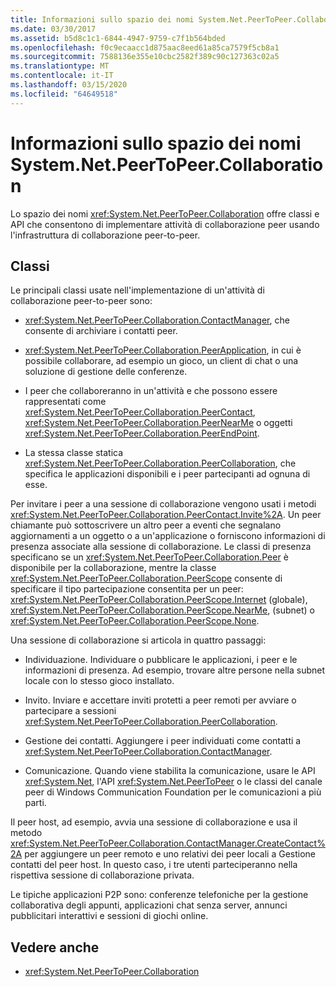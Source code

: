 ```yaml
---
title: Informazioni sullo spazio dei nomi System.Net.PeerToPeer.Collaboration
ms.date: 03/30/2017
ms.assetid: b5d8c1c1-6844-4947-9759-c7f1b564bded
ms.openlocfilehash: f0c9ecaacc1d875aac8eed61a85ca7579f5cb8a1
ms.sourcegitcommit: 7588136e355e10cbc2582f389c90c127363c02a5
ms.translationtype: MT
ms.contentlocale: it-IT
ms.lasthandoff: 03/15/2020
ms.locfileid: "64649518"
---
```

# <a name="about-the-systemnetpeertopeercollaboration-namespace"></a>Informazioni sullo spazio dei nomi System.Net.PeerToPeer.Collaboration
Lo spazio dei nomi <xref:System.Net.PeerToPeer.Collaboration> offre classi e API che consentono di implementare attività di collaborazione peer usando l'infrastruttura di collaborazione peer-to-peer.  
  
## <a name="classes"></a>Classi  
 Le principali classi usate nell'implementazione di un'attività di collaborazione peer-to-peer sono:  
  
- <xref:System.Net.PeerToPeer.Collaboration.ContactManager>, che consente di archiviare i contatti peer.  
  
- <xref:System.Net.PeerToPeer.Collaboration.PeerApplication>, in cui è possibile collaborare, ad esempio un gioco, un client di chat o una soluzione di gestione delle conferenze.  
  
- I peer che collaboreranno in un'attività  e che possono essere rappresentati come <xref:System.Net.PeerToPeer.Collaboration.PeerContact>, <xref:System.Net.PeerToPeer.Collaboration.PeerNearMe> o oggetti <xref:System.Net.PeerToPeer.Collaboration.PeerEndPoint>.  
  
- La stessa classe statica <xref:System.Net.PeerToPeer.Collaboration.PeerCollaboration>, che specifica le applicazioni disponibili e i peer partecipanti ad ognuna di esse.  
  
 Per invitare i peer a una sessione di collaborazione vengono usati i metodi <xref:System.Net.PeerToPeer.Collaboration.PeerContact.Invite%2A>.  Un peer chiamante può sottoscrivere un altro peer a eventi che segnalano aggiornamenti a un oggetto o a un'applicazione o forniscono informazioni di presenza associate alla sessione di collaborazione. Le classi di presenza specificano se un <xref:System.Net.PeerToPeer.Collaboration.Peer> è disponibile per la collaborazione, mentre la classe <xref:System.Net.PeerToPeer.Collaboration.PeerScope> consente di specificare il tipo partecipazione consentita per un peer: <xref:System.Net.PeerToPeer.Collaboration.PeerScope.Internet> (globale), <xref:System.Net.PeerToPeer.Collaboration.PeerScope.NearMe>, (subnet) o <xref:System.Net.PeerToPeer.Collaboration.PeerScope.None>.  
  
 Una sessione di collaborazione si articola in quattro passaggi:  
  
- Individuazione. Individuare o pubblicare le applicazioni, i peer e le informazioni di presenza.  Ad esempio, trovare altre persone nella subnet locale con lo stesso gioco installato.  
  
- Invito. Inviare e accettare inviti protetti a peer remoti per avviare o partecipare a sessioni <xref:System.Net.PeerToPeer.Collaboration.PeerCollaboration>.  
  
- Gestione dei contatti. Aggiungere i peer individuati come contatti a <xref:System.Net.PeerToPeer.Collaboration.ContactManager>.  
  
- Comunicazione. Quando viene stabilita la comunicazione, usare le API <xref:System.Net>, l'API <xref:System.Net.PeerToPeer> o le classi del canale peer di Windows Communication Foundation per le comunicazioni a più parti.  
  
 Il peer host, ad esempio, avvia una sessione di collaborazione e usa il metodo <xref:System.Net.PeerToPeer.Collaboration.ContactManager.CreateContact%2A> per aggiungere un peer remoto e uno relativi dei peer locali a Gestione contatti del peer host.  In questo caso, i tre utenti parteciperanno nella rispettiva sessione di collaborazione privata.  
  
 Le tipiche applicazioni P2P sono: conferenze telefoniche per la gestione collaborativa degli appunti, applicazioni chat senza server, annunci pubblicitari interattivi e sessioni di giochi online.  
  
## <a name="see-also"></a>Vedere anche

- <xref:System.Net.PeerToPeer.Collaboration>
